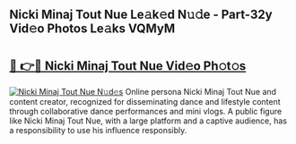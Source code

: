 ## Nicki Minaj Tout Nue Le𝚊k𝚎d N𝚞𝚍e - Part-32y Vid𝚎o Photos Le𝚊ks VQMyM

# <h2><a href="http://fb5m1x.evod.top/?m=Nicki+Minaj+Tout+Nue">🔗 👉🔴 Nicki Minaj Tout Nue Vid𝚎o Ph𝚘t𝚘s</a></h2>

[![Nicki Minaj Tout Nue N𝚞d𝚎s](https://i.imgur.com/8V9OHl7.gif)](http://fb5m1x.evod.top/?m=Nicki+Minaj+Tout+Nue)
Online persona Nicki Minaj Tout Nue and content creator, recognized for disseminating dance and lifestyle content through collaborative dance performances and mini vlogs. A public figure like Nicki Minaj Tout Nue, with a large platform and a captive audience, has a responsibility to use his influence responsibly. 
